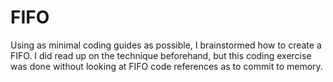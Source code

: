 # FIFO

Using as minimal coding guides as possible, I brainstormed how to create a FIFO. I did read up on the technique beforehand, but this coding exercise was done without looking at FIFO code references as to commit to memory.